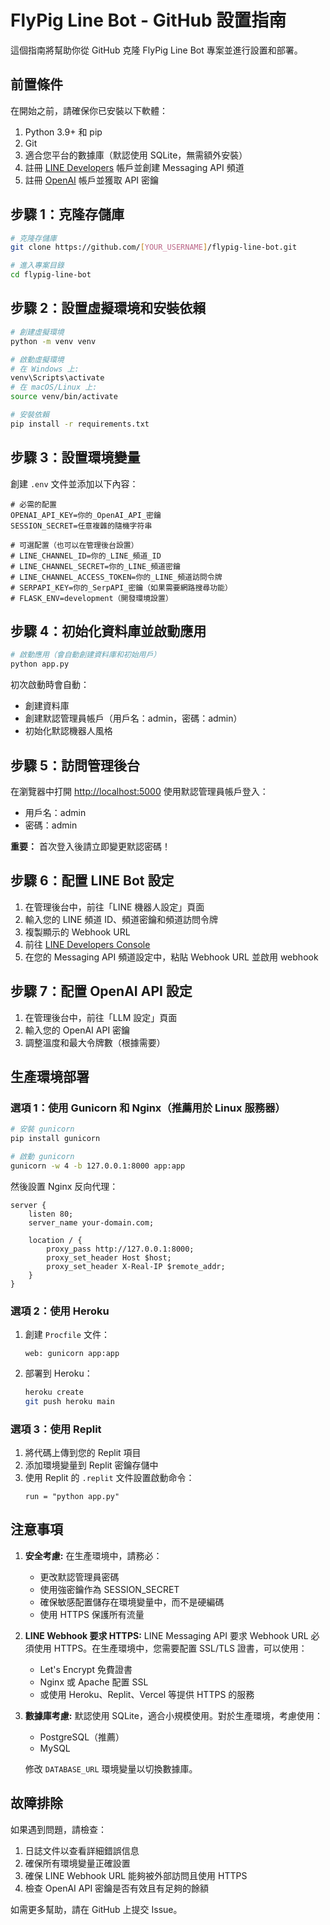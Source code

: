 # FlyPig Line Bot - GitHub 設置指南

這個指南將幫助你從 GitHub 克隆 FlyPig Line Bot 專案並進行設置和部署。

## 前置條件

在開始之前，請確保你已安裝以下軟體：

1. Python 3.9+ 和 pip
2. Git
3. 適合您平台的數據庫（默認使用 SQLite，無需額外安裝）
4. 註冊 [LINE Developers](https://developers.line.biz/) 帳戶並創建 Messaging API 頻道
5. 註冊 [OpenAI](https://platform.openai.com/signup) 帳戶並獲取 API 密鑰

## 步驟 1：克隆存儲庫

```bash
# 克隆存儲庫
git clone https://github.com/[YOUR_USERNAME]/flypig-line-bot.git

# 進入專案目錄
cd flypig-line-bot
```

## 步驟 2：設置虛擬環境和安裝依賴

```bash
# 創建虛擬環境
python -m venv venv

# 啟動虛擬環境
# 在 Windows 上:
venv\Scripts\activate
# 在 macOS/Linux 上:
source venv/bin/activate

# 安裝依賴
pip install -r requirements.txt
```

## 步驟 3：設置環境變量

創建 `.env` 文件並添加以下內容：

```
# 必需的配置
OPENAI_API_KEY=你的_OpenAI_API_密鑰
SESSION_SECRET=任意複雜的隨機字符串

# 可選配置（也可以在管理後台設置）
# LINE_CHANNEL_ID=你的_LINE_頻道_ID
# LINE_CHANNEL_SECRET=你的_LINE_頻道密鑰
# LINE_CHANNEL_ACCESS_TOKEN=你的_LINE_頻道訪問令牌
# SERPAPI_KEY=你的_SerpAPI_密鑰（如果需要網路搜尋功能）
# FLASK_ENV=development（開發環境設置）
```

## 步驟 4：初始化資料庫並啟動應用

```bash
# 啟動應用（會自動創建資料庫和初始用戶）
python app.py
```

初次啟動時會自動：
- 創建資料庫
- 創建默認管理員帳戶（用戶名：admin，密碼：admin）
- 初始化默認機器人風格

## 步驟 5：訪問管理後台

在瀏覽器中打開 [http://localhost:5000](http://localhost:5000)
使用默認管理員帳戶登入：
- 用戶名：admin
- 密碼：admin

**重要：** 首次登入後請立即變更默認密碼！

## 步驟 6：配置 LINE Bot 設定

1. 在管理後台中，前往「LINE 機器人設定」頁面
2. 輸入您的 LINE 頻道 ID、頻道密鑰和頻道訪問令牌
3. 複製顯示的 Webhook URL
4. 前往 [LINE Developers Console](https://developers.line.biz/)
5. 在您的 Messaging API 頻道設定中，粘貼 Webhook URL 並啟用 webhook

## 步驟 7：配置 OpenAI API 設定

1. 在管理後台中，前往「LLM 設定」頁面
2. 輸入您的 OpenAI API 密鑰
3. 調整溫度和最大令牌數（根據需要）

## 生產環境部署

### 選項 1：使用 Gunicorn 和 Nginx（推薦用於 Linux 服務器）

```bash
# 安裝 gunicorn
pip install gunicorn

# 啟動 gunicorn
gunicorn -w 4 -b 127.0.0.1:8000 app:app
```

然後設置 Nginx 反向代理：

```nginx
server {
    listen 80;
    server_name your-domain.com;

    location / {
        proxy_pass http://127.0.0.1:8000;
        proxy_set_header Host $host;
        proxy_set_header X-Real-IP $remote_addr;
    }
}
```

### 選項 2：使用 Heroku

1. 創建 `Procfile` 文件：
   ```
   web: gunicorn app:app
   ```

2. 部署到 Heroku：
   ```bash
   heroku create
   git push heroku main
   ```

### 選項 3：使用 Replit

1. 將代碼上傳到您的 Replit 項目
2. 添加環境變量到 Replit 密鑰存儲中
3. 使用 Replit 的 `.replit` 文件設置啟動命令：
   ```
   run = "python app.py"
   ```

## 注意事項

1. **安全考慮:** 在生產環境中，請務必：
   - 更改默認管理員密碼
   - 使用強密鑰作為 SESSION_SECRET
   - 確保敏感配置儲存在環境變量中，而不是硬編碼
   - 使用 HTTPS 保護所有流量

2. **LINE Webhook 要求 HTTPS:** LINE Messaging API 要求 Webhook URL 必須使用 HTTPS。在生產環境中，您需要配置 SSL/TLS 證書，可以使用：
   - Let's Encrypt 免費證書
   - Nginx 或 Apache 配置 SSL
   - 或使用 Heroku、Replit、Vercel 等提供 HTTPS 的服務

3. **數據庫考慮:** 默認使用 SQLite，適合小規模使用。對於生產環境，考慮使用：
   - PostgreSQL（推薦）
   - MySQL
   
   修改 `DATABASE_URL` 環境變量以切換數據庫。

## 故障排除

如果遇到問題，請檢查：

1. 日誌文件以查看詳細錯誤信息
2. 確保所有環境變量正確設置
3. 確保 LINE Webhook URL 能夠被外部訪問且使用 HTTPS
4. 檢查 OpenAI API 密鑰是否有效且有足夠的餘額

如需更多幫助，請在 GitHub 上提交 Issue。